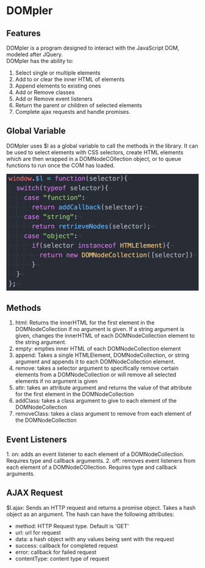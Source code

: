 <h1>DOMpler</h1>

<h2>Features</h2>

DOMpler is a program designed to interact with the JavaScript DOM, modeled after JQuery.  
DOMpler has the ability to:
1. Select single or multiple elements
2. Add to or clear the inner HTML of elements
3. Append elements to existing ones
4. Add or Remove classes
5. Add or Remove event listeners
6. Return the parent or children of selected elements
7. Complete ajax requests and handle promises.

<h2>Global Variable</h2>

<p>DOMpler uses $l as a global variable to call the methods in the library.  It can be used to select elements with CSS selectors, create HTML elements which are then wrapped in a DOMNodeCOllection object, or to queue functions to run once the COM has loaded.</p>

<img src='./assets/code_snip1.png'/>

<h2>Methods</h2>

1. html: Returns the innerHTML for the first element in the DOMNodeCollection if no argument is given. If a string argument is given, changes the innerHTML of each DOMNodeCollection element to the string argument.
2. empty: empties inner HTML of each DOMNodeCollection element
3. append: Takes a single HTMLElement, DOMNodeCollection, or string argument and appends it to each DOMNodeCollection element.
4. remove: takes a selector argument to specifically remove certain elements from a DOMNodeCollection or will remove all selected elements if no argument is given
5. attr: takes an attribute argument and returns the value of that attribute for the first element in the DOMNodeCollection
6. addClass: takes a class argument to give to each element of the DOMNodeCollection
7. removeClass: takes a class argument to remove from each element of the DOMNodeCollection

<h2>Event Listeners</h2>
1. on: adds an event listener to each element of a DOMNodeCollection.  Requires type and callback arguments.
2. off: removes event listeners from each element of a DOMNodeCOllection. Requires type and callback arguments.

<h2>AJAX Request</h2>

$l.ajax: Sends an HTTP request and returns a promise object. Takes a hash object as an argument. The hash can have the following attributes:
* method: HTTP Request type. Default is 'GET'
* url: url for request
* data: a hash object with any values being sent with the request
* success: callback for completed request
* error: callback for failed request
* contentType: content type of request
